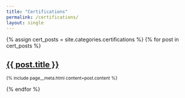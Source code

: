 ```yaml
---
title: "Certifications"
permalink: /certifications/
layout: single
---
```


{% assign cert_posts = site.categories.certifications %}
{% for post in cert_posts %}
  <h2><a href="{{ post.url | relative_url }}">{{ post.title }}</a></h2>
  <p><small>{% include page__meta.html content=post.content %}</small></p>
{% endfor %}
